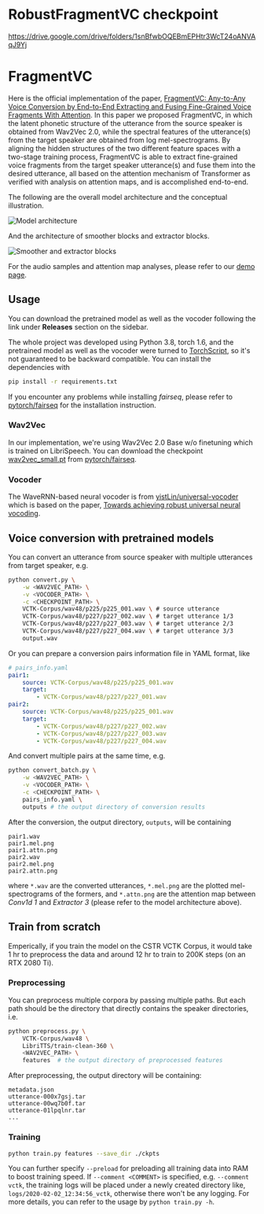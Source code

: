 # RobustFragmentVC checkpoint 
https://drive.google.com/drive/folders/1snBfwbOQEBmEPHtr3WcT24oANVAqJ9Yj

# FragmentVC

Here is the official implementation of the paper, [FragmentVC: Any-to-Any Voice Conversion by End-to-End Extracting and Fusing Fine-Grained Voice Fragments With Attention](https://arxiv.org/abs/2010.14150).
In this paper we proposed FragmentVC, in which the latent phonetic structure of the utterance from the source speaker is obtained from Wav2Vec 2.0, while the spectral features of the utterance(s) from the target speaker are obtained from log mel-spectrograms.
By aligning the hidden structures of the two different feature spaces with a two-stage training process, FragmentVC is able to extract fine-grained voice fragments from the target speaker utterance(s) and fuse them into the desired utterance, all based on the attention mechanism of Transformer as verified with analysis on attention maps, and is accomplished end-to-end.

The following are the overall model architecture and the conceptual illustration.

![Model architecture](docs/imgs/model_arch.png)

And the architecture of smoother blocks and extractor blocks.

![Smoother and extractor blocks](docs/imgs/smoother_extractor.png)

For the audio samples and attention map analyses, please refer to our [demo page](https://yistlin.github.io/FragmentVC/).

## Usage

You can download the pretrained model as well as the vocoder following the link under **Releases** section on the sidebar.

The whole project was developed using Python 3.8, torch 1.6, and the pretrained model as well as the vocoder were turned to [TorchScript](https://pytorch.org/docs/stable/jit.html), so it's not guaranteed to be backward compatible.
You can install the dependencies with

```bash
pip install -r requirements.txt
```

If you encounter any problems while installing *fairseq*, please refer to [pytorch/fairseq](https://github.com/pytorch/fairseq) for the installation instruction.

### Wav2Vec

In our implementation, we're using Wav2Vec 2.0 Base w/o finetuning which is trained on LibriSpeech.
You can download the checkpoint [wav2vec_small.pt](https://dl.fbaipublicfiles.com/fairseq/wav2vec/wav2vec_small.pt) from [pytorch/fairseq](https://github.com/pytorch/fairseq).

### Vocoder

The WaveRNN-based neural vocoder is from [yistLin/universal-vocoder](https://github.com/yistLin/universal-vocoder) which is based on the paper, [Towards achieving robust universal neural vocoding](https://arxiv.org/abs/1811.06292).

## Voice conversion with pretrained models

You can convert an utterance from source speaker with multiple utterances from target speaker, e.g.
```bash
python convert.py \
    -w <WAV2VEC_PATH> \
    -v <VOCODER_PATH> \
    -c <CHECKPOINT_PATH> \
    VCTK-Corpus/wav48/p225/p225_001.wav \ # source utterance
    VCTK-Corpus/wav48/p227/p227_002.wav \ # target utterance 1/3
    VCTK-Corpus/wav48/p227/p227_003.wav \ # target utterance 2/3
    VCTK-Corpus/wav48/p227/p227_004.wav \ # target utterance 3/3
    output.wav
```

Or you can prepare a conversion pairs information file in YAML format, like
```YAML
# pairs_info.yaml
pair1:
    source: VCTK-Corpus/wav48/p225/p225_001.wav
    target:
        - VCTK-Corpus/wav48/p227/p227_001.wav
pair2:
    source: VCTK-Corpus/wav48/p225/p225_001.wav
    target:
        - VCTK-Corpus/wav48/p227/p227_002.wav
        - VCTK-Corpus/wav48/p227/p227_003.wav
        - VCTK-Corpus/wav48/p227/p227_004.wav
```

And convert multiple pairs at the same time, e.g.
```bash
python convert_batch.py \
    -w <WAV2VEC_PATH> \
    -v <VOCODER_PATH> \
    -c <CHECKPOINT_PATH> \
    pairs_info.yaml \
    outputs # the output directory of conversion results
```

After the conversion, the output directory, `outputs`, will be containing
```text
pair1.wav
pair1.mel.png
pair1.attn.png
pair2.wav
pair2.mel.png
pair2.attn.png
```
where `*.wav` are the converted utterances, `*.mel.png` are the plotted mel-spectrograms of the formers, and `*.attn.png` are the attention map between *Conv1d 1* and *Extractor 3* (please refer to the model architecture above).

## Train from scratch

Emperically, if you train the model on the CSTR VCTK Corpus, it would take 1 hr to preprocess the data and around 12 hr to train to 200K steps (on an RTX 2080 Ti).

### Preprocessing

You can preprocess multiple corpora by passing multiple paths.
But each path should be the directory that directly contains the speaker directories,
i.e.
```bash
python preprocess.py \
    VCTK-Corpus/wav48 \
    LibriTTS/train-clean-360 \
    <WAV2VEC_PATH> \
    features  # the output directory of preprocessed features
```

After preprocessing, the output directory will be containing:
```text
metadata.json
utterance-000x7gsj.tar
utterance-00wq7b0f.tar
utterance-01lpqlnr.tar
...
```

### Training

```bash
python train.py features --save_dir ./ckpts
```

You can further specify `--preload` for preloading all training data into RAM to boost training speed.
If `--comment <COMMENT>` is specified, e.g. `--comment vctk`, the training logs will be placed under a newly created directory like, `logs/2020-02-02_12:34:56_vctk`, otherwise there won't be any logging.
For more details, you can refer to the usage by `python train.py -h`.
